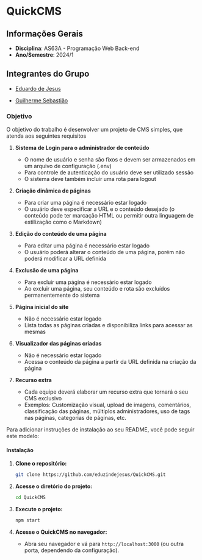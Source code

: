 # QuickCMS

## Informações Gerais

- **Disciplina**: AS63A - Programação Web Back-end
- **Ano/Semestre**: 2024/1

## Integrantes do Grupo

- [Eduardo de Jesus](https://github.com/eduzindejesus)  

- [Guilherme Sebastião](https://github.com/guievbs)  


### Objetivo

O objetivo do trabalho é desenvolver um projeto de CMS simples, que atenda aos seguintes
requisitos

1. **Sistema de Login para o administrador de conteúdo**
   - O nome de usuário e senha são fixos e devem ser armazenados em um arquivo de configuração (.env)
   - Para controle de autenticação do usuário deve ser utilizado sessão
   - O sistema deve também incluir uma rota para logout

2. **Criação dinâmica de páginas**
   - Para criar uma página é necessário estar logado
   - O usuário deve especificar a URL e o conteúdo desejado (o conteúdo pode ter marcação HTML ou permitir outra linguagem de estilização como o Markdown)

3. **Edição do conteúdo de uma página**
   - Para editar uma página é necessário estar logado
   - O usuário poderá alterar o conteúdo de uma página, porém não poderá modificar a URL definida

4. **Exclusão de uma página**
   - Para excluir uma página é necessário estar logado
   - Ao excluir uma página, seu conteúdo e rota são excluídos permanentemente do sistema

5. **Página inicial do site**
   - Não é necessário estar logado
   - Lista todas as páginas criadas e disponibiliza links para acessar as mesmas

6. **Visualizador das páginas criadas**
   - Não é necessário estar logado
   - Acessa o conteúdo da página a partir da URL definida na criação da página

7. **Recurso extra**
   - Cada equipe deverá elaborar um recurso extra que tornará o seu CMS exclusivo
   - Exemplos: Customização visual, upload de imagens, comentários, classificação das páginas, múltiplos administradores, uso de tags nas páginas, categorias de páginas, etc.

Para adicionar instruções de instalação ao seu README, você pode seguir este modelo:

#### Instalação

1. **Clone o repositório:**
   ```bash
   git clone https://github.com/eduzindejesus/QuickCMS.git
   ```

2. **Acesse o diretório do projeto:**
   ```bash
   cd QuickCMS  

3. **Execute o projeto:**
   ```bash
   npm start
   ```

4. **Acesse o QuickCMS no navegador:**
   - Abra seu navegador e vá para `http://localhost:3000` (ou outra porta, dependendo da configuração).

